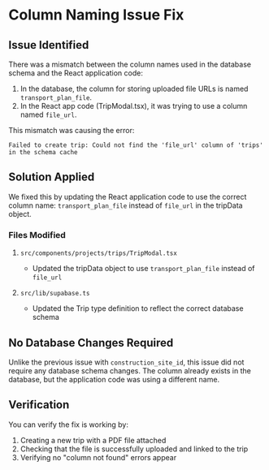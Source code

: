 # Column Naming Issue Fix

## Issue Identified

There was a mismatch between the column names used in the database schema and the React application code:

1. In the database, the column for storing uploaded file URLs is named `transport_plan_file`.
2. In the React app code (TripModal.tsx), it was trying to use a column named `file_url`.

This mismatch was causing the error:
```
Failed to create trip: Could not find the 'file_url' column of 'trips' in the schema cache
```

## Solution Applied

We fixed this by updating the React application code to use the correct column name: `transport_plan_file` instead of `file_url` in the tripData object.

### Files Modified

1. `src/components/projects/trips/TripModal.tsx`
   - Updated the tripData object to use `transport_plan_file` instead of `file_url`

2. `src/lib/supabase.ts` 
   - Updated the Trip type definition to reflect the correct database schema

## No Database Changes Required

Unlike the previous issue with `construction_site_id`, this issue did not require any database schema changes. The column already exists in the database, but the application code was using a different name.

## Verification

You can verify the fix is working by:
1. Creating a new trip with a PDF file attached
2. Checking that the file is successfully uploaded and linked to the trip
3. Verifying no "column not found" errors appear 